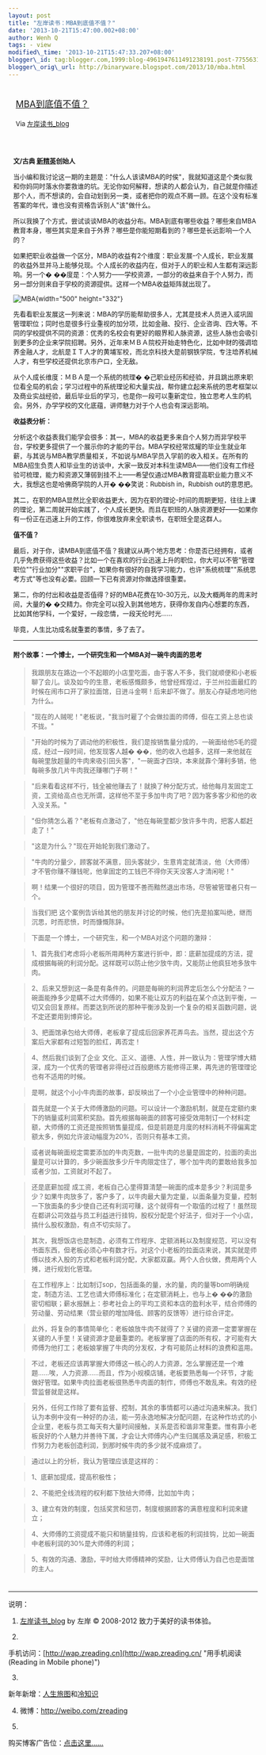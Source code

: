 ```yaml
--- 
layout: post 
title: "左岸读书：MBA到底值不值？" 
date: '2013-10-21T15:47:00.002+08:00' 
author: Wenh Q
tags: - view
modified\_time: '2013-10-21T15:47:33.207+08:00' 
blogger\_id: tag:blogger.com,1999:blog-4961947611491238191.post-7755631871476219118
blogger\_orig\_url: http://binaryware.blogspot.com/2013/10/mba.html
---
```

<div style="margin: 10px; padding: 5px;">

<div style="font-size: 18px;">

[MBA到底值不值？](http://zreading.cn.feedsportal.com/c/35042/f/647833/s/3294bab8/sc/38/l/0L0Szreading0Bcn0Carchives0C40A290Bhtml/story01.htm)

</div>

<div style="font-size: 13px;">

Via [左岸读书\_blog](http://www.zreading.cn/)

</div>

</div>

<div style="font-size: 13px; padding: 15px 0 10px 10px;">

**文/古典 [新精英](http://www.xjy.cn/)创始人**

当小编和我讨论这一期的主题是："什么人该读MBA的时侯"，我就知道这是个类似我和你妈同时落水你要救谁的坑。无论你如何解释，想读的人都会认为，自己就是你描述那个人，而不想读的，会自动划到另一类，或者把你的观点不屑一顾。在这个没有标准答案的年代，谁也没有资格告诉别人"该"做什么。

所以我换了个方式，尝试谈谈MBA的收益分布。MBA到底有哪些收益？哪些来自MBA教育本身，哪些其实是来自于外界？哪些是你能短期看到的？哪些是长远影响一个人的？

如果把职业收益做一个区分，MBA的收益有2个维度：职业发展-个人成长，职业发展的收益外显并马上能够兑现。个人成长的收益内在，但对于人的职业和人生都有深远影响。另一个�
��度是：个人努力——学校资源，一部分的收益来自于个人努力，而另一部分则来自于学校的资源提供。这样一个MBA收益矩阵就出现了。

![MBA](http://www.zreading.net/wp-content/uploads/2013/10/1.jpg){width="500"
height="332"}

先看看职业发展这一列来说：MBA的学历能帮助很多人，尤其是技术人员进入或巩固管理职位；同时也是很多行业重视的加分项，比如金融、投行、企业咨询、四大等。不同的学校提供不同的资源：优秀的名校会有更好的眼界和人脉资源，这些人脉也会吸引到更多的企业来学院招聘。另外，近年来ＭＢＡ院校开始走特色化，比如中财的强调培养金融人才，北航是ＩＴ人才的黄埔军校，而北京科技大是前钢铁学院，专注培养机械人才，有些学校还提供北京市户口，全无敌。

从个人成长维度：ＭＢＡ是一个系统的梳理�
�己职业经历和经验，并且跳出原来职位看全局的机会；学习过程中的系统理论和大量实战，帮你建立起来系统的思考框架以及商业实战经验，最后毕业后的学习，也是你一段可以重新定位，独立思考人生的机会。另外，办学学校的文化底蕴，讲师魅力对于个人也会有深远影响。

**收益表分析：**

分析这个收益表我们能学会很多：其一，MBA的收益更多来自个人努力而非学校平台，学校更多提供了一个展示你的才能的平台。MBA学校经常炫耀的毕业生就业年薪，与其说与MBA教学质量相关，不如说与MBA学员入学前的收入相关。在所有的MBA招生负责人和毕业生的访谈中，大家一致反对本科生读MBA——他们没有工作经验可梳理，能力和资源又薄弱到挂不上——希望仅通过MBA教育提高职业能力意义不大，我想这也是哈佛商学院的人开�
��笑说：Rubbish in，Rubbish out的意思把。

其二，在职的MBA显然比全职收益更大，因为在职的理论-时间的周期更短，往往上课的理论，第二周就开始实践了，个人成长更快。而且在职班的人脉资源更好——如果你有一份正在迅速上升的工作，你很难放弃来全职读书，在职班全是这群人。

**值不值？**

最后，对于你，读MBA到底值不值？我建议从两个地方思考：你是否已经拥有，或者几乎免费获得这些收益？比如一个在喜欢的行业迅速上升的职位，你大可以不管"管理职位""行业加分""求职平台"，如果你有很好的自我学习能力，也许"系统梳理""系统思考方式"等也没有必要。回顾一下已有资源对你做选择很重要。

第二，你的付出和收益是否值得？好的MBA花费在10-30万元，以及大概两年的周末时间，大量的�
�交精力。你完全可以投入到其他地方，获得你发自内心想要的东西，比如其他学科，一个爱好，一段恋情，一段天伦时光……

毕竟，人生比功成名就重要的事情，多了去了。




------------------------------------------------------------------------

#### 附个故事：一个博士，一个研究生和一个MBA对一碗牛肉面的思考

> 我跟朋友在路边一个不起眼的小店里吃面，由于客人不多，我们就顺便和小老板聊了会儿。谈及如今的生意，老板感慨颇多，他曾经辉煌过，于兰州拉面最红的时候在闹市口开了家拉面馆，日进斗金啊！后来却不做了。朋友心存疑虑地问他为什么。

> "现在的人贼呢！"老板说，"我当时雇了个会做拉面的师傅，但在工资上总也谈不拢。"

> "开始的时候为了调动他的积极性，我们是按销售量分成的，一碗面给他5毛的提成，经过一段时间，他发现客人越�
> ��，他的收入也越多，这样一来他就在每碗里放超量的牛肉来吸引回头客"，"一碗面才四块，本来就靠个薄利多销，他每碗多放几片牛肉我还赚哪门子啊！"

> "后来看看这样不行，钱全被他赚去了！就换了种分配方式，给他每月发固定工资，工资给高点也无所谓，这样他不至于多加牛肉了吧？因为客多客少和他的收入没关系。"

> "但你猜怎么着？"老板有点激动了，"他在每碗里都少放许多牛肉，把客人都赶走了！"

> "这是为什么？"现在开始轮到我们激动了。

> "牛肉的分量少，顾客就不满意，回头客就少，生意肯定就清淡，他（大师傅）才不管你赚不赚钱呢，他拿固定的工钱巴不得你天天没客人才清闲呢！"

> 啊！结果一个很好的项目，因为管理不善而黯然退出市场，尽管被管理者只有一个。

> 当我们把
> 这个案例告诉给其他的朋友并讨论的时候，他们先是拍案叫绝，继而沉思，时而悲愤，时而慷慨陈辞。

> 下面是一个博士，一个研究生，和一个MBA对这个问题的激辩：

> 1、首先我们考虑将小老板所用两种方案进行折中，即：底薪加提成的方法，提成根据每碗的利润分配。这样既可以防止他少放牛肉，又能防止他疯狂地多放牛肉。

> 2、后来又想到这一条是有条件的。问题是每碗的利润界定后怎么个分配法？一碗面能挣多少是瞒不过大师傅的，如果不能让双方的利益在某个点达到平衡，一切又会回复原样。而要达到所说的那种平衡涉及到一个复杂的相关函数问题，说不定还要用到博弈论。

> 3、把面馆承包给大师傅，老板拿了提成后回家养花弄鸟去。当然，提出这个方案后大家都有过短暂的脸红，再否定！

> 4、然后我们谈到了企业
> 文化、正义、道德、人性，并一致认为：管理学博大精深，成为一个优秀的管理者非得经过百般磨练方能修得正果，再先进的管理理论也有不适用的时候。

> 是啊，就这个小小牛肉面的故事，却反映出了一个小企业管理中的种种问题。

> 首先就是一个关于大师傅激励的问题。可以设计一个激励机制，就是在定额约束下的销量或利润累积奖励。首先根据每碗面的顾客可接受效用制订一个材料定额，大师傅的工资还是按照销售量提成，但是前题是月度的材料消耗不得偏离定额太多，例如允许波动幅度为20%，否则只有基本工资。

> 或者说每碗面规定需要添加的牛肉克数，一批牛肉的总量是固定的，拉面的卖出量是可以计算的，多少碗面放多少斤牛肉限定住了，哪个加牛肉的要敢给我多加或者少加，工资就对不起了。

> 还是底薪加提
> 成工资，老板自己心里得算清楚一碗面的成本是多少？利润是多少？如果牛肉放多了，客户多了，以牛肉最大量为定量，以面条量为变量，控制一下放面条的多少使自己还有利润可赚，这个就得有一个取值的过程了！虽然现在都讲公司效益与员工利益进行挂钩，股权分配是个好法子，但对于一个小店，搞什么股权激励，有点不切实际了。

> 其次，我想饭店也是制造，必须有工作程序、定额消耗以及制度规范，可以没有书面东西，但老板必须心中有数才行。对这个小老板的拉面店来说，其实就是师傅以技术入股的方式和老板利润分配，大家都双赢。两个人合伙做，费用两个人摊，进行规划化管理。

> 在工作程序上：比如制订sop，包括面条的量，水的量，肉的量等bom明确规定，制造方法、工艺也请大师傅标准化；在定额消耗上，也与上�
> ��的激励密切相联；薪水报酬上：参考社会上的平均工资和本店的盈利水平，结合师傅的劳动量、劳动结果（营业额的增加降低、顾客的反馈等）进行综合评定。

> 此外，将复杂的事情简单化：老板娘放牛肉不就得了？关键的资源一定要掌握在关键的人手里！关键资源才是最重要的。老板掌握了店面的所有权，才可能有大师傅为他打工；老板娘掌握了牛肉的分发权，才有可能防止材料的浪费和滥用。

> 不过，老板还应该再掌握大师傅这一核心的人力资源，怎么掌握还是一个难题……唉，人力资源……而且，作为小规模店铺，老板要熟悉每一个环节，才能做好管理。如果牛肉拉面老板很熟悉牛肉面的制作，师傅也不敢乱来。有效的经营监督就是这样。

> 另外，任何工作除了要有监督、控制，其余的事情都可以通过沟通来解决。我们
> 认为本例中没有一种好的办法，能一劳永逸地解决分配问题，在这种作坊式的小企业里，老板与员工每天有大量时间接触，关系是否和谐非常重要。惟有靠小老板良好的个人魅力并善待下属，才会让大师傅内心产生归属感及满足感，积极工作努力为老板创造利润，到那时候牛肉的多少就不成麻烦了。

> 通过以上的分析，我认为管理应该是这样的：

> 1、底薪加提成，提高积极性；

> 2、不能把全线流程的权利都下放给大师傅，比如加牛肉；

> 3、建立有效的制度，包括奖赏和惩罚，制度根据顾客的满意程度和利润来建立；

> 4、大师傅的工资提成不能只和销量挂钩，应该和老板的利润挂钩，比如一碗面中老板利润的30%是大师傅的利润；

> 5、有效的沟通、激励，平时给大师傅精神的奖励，让大师傅认为自己也是面馆的主人。

</div>

------------------------------------------------------------------------

说明：

1. [左岸读书\_blog](http://zreading.cn/) by 左岸 © 2008-2012
致力于美好的读书体验。

2.
手机访问：[http://wap.zreading.cn](http://wap.zreading.cn/ "用手机阅读(Reading in Mobile phone)")

3.
新年新增：[人生旅图](http://www.zreading.net/ "人生旅图")和[冷知识](http://www.zreading.net/lenzhishi "冷知识")

4. 微博：<http://weibo.com/zreading>

5.
购买博客广告位：[点击这里……](http://www.zreading.cn/about#ad "看了会心动!")
